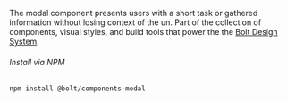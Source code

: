 The modal component presents users with a short task or gathered information without losing context of the un. Part of the collection of components, visual styles, and build tools that power the the [Bolt Design System](https://www.boltdesignsystem.com).

###### Install via NPM
```
npm install @bolt/components-modal
```
